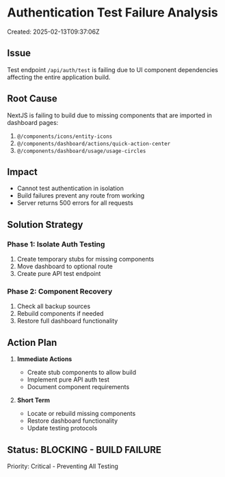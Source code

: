 # Authentication Test Failure Analysis
Created: 2025-02-13T09:37:06Z

## Issue
Test endpoint `/api/auth/test` is failing due to UI component dependencies affecting the entire application build.

## Root Cause
NextJS is failing to build due to missing components that are imported in dashboard pages:
1. `@/components/icons/entity-icons`
2. `@/components/dashboard/actions/quick-action-center`
3. `@/components/dashboard/usage/usage-circles`

## Impact
- Cannot test authentication in isolation
- Build failures prevent any route from working
- Server returns 500 errors for all requests

## Solution Strategy

### Phase 1: Isolate Auth Testing
1. Create temporary stubs for missing components
2. Move dashboard to optional route
3. Create pure API test endpoint

### Phase 2: Component Recovery
1. Check all backup sources
2. Rebuild components if needed
3. Restore full dashboard functionality

## Action Plan

1. **Immediate Actions**
   - Create stub components to allow build
   - Implement pure API auth test
   - Document component requirements

2. **Short Term**
   - Locate or rebuild missing components
   - Restore dashboard functionality
   - Update testing protocols

## Status: BLOCKING - BUILD FAILURE
Priority: Critical - Preventing All Testing
